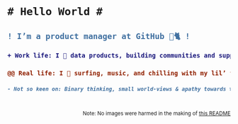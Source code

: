 <h1>

```diff
# Hello World #
```
<h2>

```diff
! I’m a product manager at GitHub 🐙🐈 !
```
<h3>

```diff
+ Work life: I 💚 data products, building communities and supporting open source 🌱 +
```
<h3>

```diff
@@ Real life: I 💜 surfing, music, and chilling with my lil’ family 👨‍👩‍👧‍👧 @@
```
<h5>

```diff
- Not so keen on: Binary thinking, small world-views & apathy towards the climate crisis 🐻‍❄️🚨 -
```
</h5> 

</br>
<div align="right"><sup>Note: No images were harmed in the making of <a href="https://raw.githubusercontent.com/lukehefson/lukehefson/master/README.md">this README</a></sup></div>
